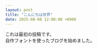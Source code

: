 ```yaml
---
layout: post
title: "こんにちは世界"
date: 2025-08-08 12:00:00 +0900
---
```


これは最初の投稿です。  
自作フォントを使ったブログを始めました。
